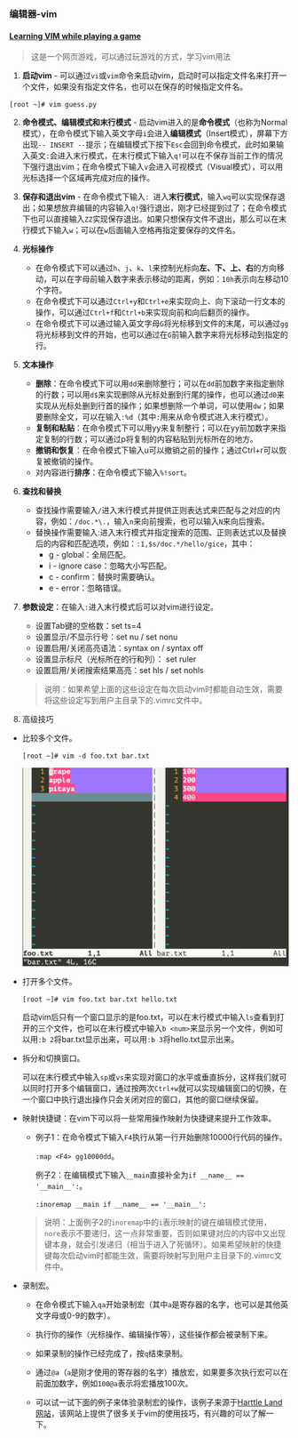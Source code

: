 ### 编辑器-vim

#### [Learning VIM while playing a game](https://vim-adventures.com/)
> 这是一个网页游戏，可以通过玩游戏的方式，学习vim用法

 1. **启动vim** - 可以通过`vi`或`vim`命令来启动vim，启动时可以指定文件名来打开一个文件，如果没有指定文件名，也可以在保存的时候指定文件名。
 ```
 [root ~]# vim guess.py
 ```

 2. **命令模式、编辑模式和末行模式** - 启动vim进入的是**命令模式**（也称为Normal模式），在命令模式下输入英文字母`i`会进入**编辑模式**（Insert模式），屏幕下方出现`-- INSERT --`提示；在编辑模式下按下`Esc`会回到命令模式，此时如果输入英文`:`会进入末行模式，在末行模式下输入`q!`可以在不保存当前工作的情况下强行退出vim；在命令模式下输入`v`会进入可视模式（Visual模式），可以用光标选择一个区域再完成对应的操作。

 3. **保存和退出vim** - 在命令模式下输入`: `进入**末行模式**，输入`wq`可以实现保存退出；如果想放弃编辑的内容输入`q!`强行退出，刚才已经提到过了；在命令模式下也可以直接输入`ZZ`实现保存退出。如果只想保存文件不退出，那么可以在末行模式下输入`w`；可以在`w`后面输入空格再指定要保存的文件名。

 4. **光标操作**
    - 在命令模式下可以通过`h`、`j`、`k`、`l`来控制光标向**左、下、上、右**的方向移动，可以在字母前输入数字来表示移动的距离，例如：`10h`表示向左移动10个字符。
    - 在命令模式下可以通过`Ctrl+y`和`Ctrl+e`来实现向上、向下滚动一行文本的操作，可以通过`Ctrl+f`和`Ctrl+b`来实现向前和向后翻页的操作。
    - 在命令模式下可以通过输入英文字母`G`将光标移到文件的末尾，可以通过`gg`将光标移到文件的开始，也可以通过在`G`前输入数字来将光标移动到指定的行。

 5. **文本操作**
    - **删除**：在命令模式下可以用`dd`来删除整行；可以在`dd`前加数字来指定删除的行数；可以用`d$`来实现删除从光标处删到行尾的操作，也可以通过`d0`来实现从光标处删到行首的操作；如果想删除一个单词，可以使用`dw`；如果要删除全文，可以在输入`:%d`（其中`:`用来从命令模式进入末行模式）。
    - **复制和粘贴**：在命令模式下可以用yy来复制整行；可以在yy前加数字来指定复制的行数；可以通过p将复制的内容粘贴到光标所在的地方。
    - **撤销和恢复**：在命令模式下输入u可以撤销之前的操作；通过Ctrl+r可以恢复被撤销的操作。
    - 对内容进行**排序**：在命令模式下输入`%!sort`。

 6. **查找和替换**
    - 查找操作需要输入`/`进入末行模式并提供正则表达式来匹配与之对应的内容，例如：`/doc.*\.`，输入`n`来向前搜索，也可以输入`N`来向后搜索。
    - 替换操作需要输入:进入末行模式并指定搜索的范围、正则表达式以及替换后的内容和匹配选项，例如：`:1,$s/doc.*/hello/gice`，其中：
       - g - global：全局匹配。
       - i - ignore case：忽略大小写匹配。
       - c - confirm：替换时需要确认。
       - e - error：忽略错误。

 7. **参数设定**：在输入`:`进入末行模式后可以对vim进行设定。

    - 设置Tab键的空格数：set ts=4
    - 设置显示/不显示行号：set nu / set nonu
    - 设置启用/关闭高亮语法：syntax on / syntax off
    - 设置显示标尺（光标所在的行和列）： set ruler
    - 设置启用/关闭搜索结果高亮：set hls / set nohls
    > 说明：如果希望上面的这些设定在每次启动vim时都能自动生效，需要将这些设定写到用户主目录下的.vimrc文件中。

 8. 高级技巧

   - 比较多个文件。

     ```Shell
     [root ~]# vim -d foo.txt bar.txt
     ```
     ![](./image/vim-diff.png)

   - 打开多个文件。

     ```Shell
     [root ~]# vim foo.txt bar.txt hello.txt
     ```

     启动vim后只有一个窗口显示的是foo.txt，可以在末行模式中输入`ls`查看到打开的三个文件，也可以在末行模式中输入`b <num>`来显示另一个文件，例如可以用`:b 2`将bar.txt显示出来，可以用`:b 3`将hello.txt显示出来。

   - 拆分和切换窗口。

     可以在末行模式中输入`sp`或`vs`来实现对窗口的水平或垂直拆分，这样我们就可以同时打开多个编辑窗口，通过按两次`Ctrl+w`就可以实现编辑窗口的切换，在一个窗口中执行退出操作只会关闭对应的窗口，其他的窗口继续保留。


   - 映射快捷键：在vim下可以将一些常用操作映射为快捷键来提升工作效率。
     - 例子1：在命令模式下输入`F4`执行从第一行开始删除10000行代码的操作。

       `:map <F4> gg10000dd`。

       例子2：在编辑模式下输入`__main`直接补全为`if __name__ == '__main__':`。

       `:inoremap __main if __name__ == '__main__':`

     > 说明：上面例子2的`inoremap`中的`i`表示映射的键在编辑模式使用， `nore`表示不要递归，这一点非常重要，否则如果键对应的内容中又出现键本身，就会引发递归（相当于进入了死循环）。如果希望映射的快捷键每次启动vim时都能生效，需要将映射写到用户主目录下的.vimrc文件中。

   - 录制宏。

     - 在命令模式下输入`qa`开始录制宏（其中`a`是寄存器的名字，也可以是其他英文字母或0-9的数字）。

     - 执行你的操作（光标操作、编辑操作等），这些操作都会被录制下来。

     - 如果录制的操作已经完成了，按`q`结束录制。

     - 通过`@a`（`a`是刚才使用的寄存器的名字）播放宏，如果要多次执行宏可以在前面加数字，例如`100@a`表示将宏播放100次。

     - 可以试一试下面的例子来体验录制宏的操作，该例子来源于[Harttle Land网站](https://harttle.land/tags.html#Vim)，该网站上提供了很多关于vim的使用技巧，有兴趣的可以了解一下。
